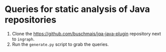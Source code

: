 # Queries for static analysis of Java repositories

1. Clone the <https://github.com/buschmais/jqa-java-plugin> repository next to `ingraph`.
1. Run the `generate.py` script to grab the queries.
